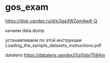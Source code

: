 # gos_exam



https://disk.yandex.ru/d/p3ga3WZpmAw8-Q 

качаем data.dump



устанавливаем по этой инструкции
Loading_the_sample_datasets_instructions.pdf



datalens
https://datalens.yandex/0izj0dsj7084m
